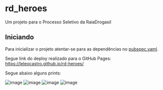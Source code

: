 # rd_heroes

Um projeto para o Processo Seletivo da RaiaDrogasil

## Iniciando

Para inicializar o projeto atentar-se para as dependências no [pubspec.yaml](https://github.com/Leleocastro/rd-heroes/blob/master/pubspec.yaml).

Segue link do deploy realizado para o GitHub Pages: <https://leleocastro.github.io/rd-heroes/>


Segue abaixo alguns prints:

![image](https://user-images.githubusercontent.com/24722339/120244796-90076a80-c241-11eb-8271-a2625ae79df3.png)
![image](https://user-images.githubusercontent.com/24722339/120244812-9c8bc300-c241-11eb-8837-0268ba0cd793.png)
![image](https://user-images.githubusercontent.com/24722339/120244822-a3b2d100-c241-11eb-82bc-6af233f58328.png)
![image](https://user-images.githubusercontent.com/24722339/120244824-a7deee80-c241-11eb-93d5-5e56cfb200f3.png)
